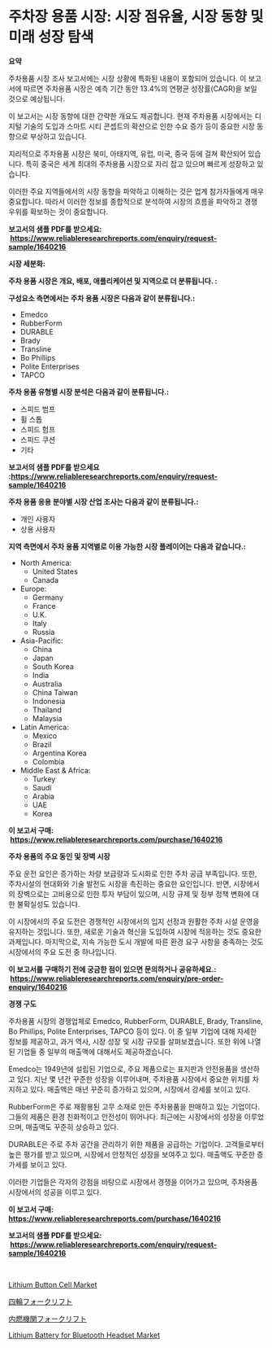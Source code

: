 <p><h1>주차장 용품 시장: 시장 점유율, 시장 동향 및 미래 성장 탐색</h1></p><p><strong>요약</strong></p>
<p><p>주차용품 시장 조사 보고서에는 시장 상황에 특화된 내용이 포함되어 있습니다. 이 보고서에 따르면 주차용품 시장은 예측 기간 동안 13.4%의 연평균 성장률(CAGR)을 보일 것으로 예상됩니다.</p><p>이 보고서는 시장 동향에 대한 간략한 개요도 제공합니다. 현재 주차용품 시장에서는 디지털 기술의 도입과 스마트 시티 콘셉트의 확산으로 인한 수요 증가 등이 중요한 시장 동향으로 부상하고 있습니다.</p><p>지리적으로 주차용품 시장은 북미, 아태지역, 유럽, 미국, 중국 등에 걸쳐 확산되어 있습니다. 특히 중국은 세계 최대의 주차용품 시장으로 자리 잡고 있으며 빠르게 성장하고 있습니다.</p><p>이러한 주요 지역들에서의 시장 동향을 파악하고 이해하는 것은 업계 참가자들에게 매우 중요합니다. 따라서 이러한 정보를 종합적으로 분석하여 시장의 흐름을 파악하고 경쟁 우위를 확보하는 것이 중요합니다.</p></p>
<p><strong>보고서의 샘플 PDF를 받으세요: &nbsp;<a href="https://www.reliableresearchreports.com/enquiry/request-sample/1640216">https://www.reliableresearchreports.com/enquiry/request-sample/1640216</a></strong></p>
<p><strong>시장 세분화:</strong></p>
<p><strong> 주차 용품 시장은 개요, 배포, 애플리케이션 및 지역으로 더 분류됩니다. :</strong></p>
<p><strong>구성요소 측면에서는 주차 용품 시장은 다음과 같이 분류됩니다.:</strong></p>
<p><ul><li>Emedco</li><li>RubberForm</li><li>DURABLE</li><li>Brady</li><li>Transline</li><li>Bo Phillips</li><li>Polite Enterprises</li><li>TAPCO</li></ul></p>
<p><strong> 주차 용품 유형별 시장 분석은 다음과 같이 분류됩니다.:</strong></p>
<p><ul><li>스피드 범프</li><li>휠 스톱</li><li>스피드 험프</li><li>스피드 쿠션</li><li>기타</li></ul></p>
<p><strong>보고서의 샘플 PDF를 받으세요 :<a href="https://www.reliableresearchreports.com/enquiry/request-sample/1640216">https://www.reliableresearchreports.com/enquiry/request-sample/1640216</a></strong></p>
<p><strong> 주차 용품 응용 분야별 시장 산업 조사는 다음과 같이 분류됩니다.:</strong></p>
<p><ul><li>개인 사용자</li><li>상용 사용자</li></ul></p>
<p><strong>지역 측면에서 주차 용품 지역별로 이용 가능한 시장 플레이어는 다음과 같습니다.:</strong></p>
<p><ul>
    <li>
        North America:
        <ul>
            <li>United States</li>
            <li>Canada</li>
        </ul>
    </li>
    <li>
        Europe:
        <ul>
            <li>Germany</li>
            <li>France</li>
            <li>U.K.</li>
            <li>Italy</li>
            <li>Russia</li>
        </ul>
    </li>
    <li>
        Asia-Pacific:
        <ul>
            <li>China</li>
            <li>Japan</li>
            <li>South Korea</li>
            <li>India</li>
            <li>Australia</li>
            <li>China Taiwan</li>
            <li>Indonesia</li>
            <li>Thailand</li>
            <li>Malaysia</li>
        </ul>
    </li>
    <li>
        Latin America:
        <ul>
            <li>Mexico</li>
            <li>Brazil</li>
            <li>Argentina Korea</li>
            <li>Colombia</li>
        </ul>
    </li>
    <li>
        Middle East & Africa:
        <ul>
            <li>Turkey</li>
            <li>Saudi</li>
            <li>Arabia</li>
            <li>UAE</li>
            <li>Korea</li>
        </ul>
    </li>
    </ul></p>
<p><strong>이 보고서 구매: &nbsp;<a href="https://www.reliableresearchreports.com/purchase/1640216">https://www.reliableresearchreports.com/purchase/1640216</a></strong></p>
<p><strong>주차 용품의 주요 동인 및 장벽 시장</strong></p>
<p><p>주요 운전 요인은 증가하는 차량 보급량과 도시화로 인한 주차 공급 부족입니다. 또한, 주차시설의 현대화와 기술 발전도 시장을 촉진하는 중요한 요인입니다. 반면, 시장에서의 장벽으로는 고비용으로 인한 투자 부담이 있으며, 시장 규제 및 정부 정책 변화에 대한 불확실성도 있습니다. </p><p>이 시장에서의 주요 도전은 경쟁적인 시장에서의 입지 선정과 원활한 주차 시설 운영을 유지하는 것입니다. 또한, 새로운 기술과 혁신을 도입하여 시장에 적응하는 것도 중요한 과제입니다. 마지막으로, 지속 가능한 도시 개발에 따른 환경 요구 사항을 충족하는 것도 시장에서의 주요 도전 중 하나입니다.</p></p>
<p><strong>이 보고서를 구매하기 전에 궁금한 점이 있으면 문의하거나 공유하세요.: &nbsp;<a href="https://www.reliableresearchreports.com/enquiry/pre-order-enquiry/1640216">https://www.reliableresearchreports.com/enquiry/pre-order-enquiry/1640216</a></strong></p>
<p><strong>경쟁 구도</strong></p>
<p><p>주차용품 시장의 경쟁업체로 Emedco, RubberForm, DURABLE, Brady, Transline, Bo Phillips, Polite Enterprises, TAPCO 등이 있다. 이 중 일부 기업에 대해 자세한 정보를 제공하고, 과거 역사, 시장 성장 및 시장 규모를 살펴보겠습니다. 또한 위에 나열된 기업들 중 일부의 매출액에 대해서도 제공하겠습니다.</p><p>Emedco는 1949년에 설립된 기업으로, 주요 제품으로는 표지판과 안전용품을 생산하고 있다. 지난 몇 년간 꾸준한 성장을 이루어내며, 주차용품 시장에서 중요한 위치를 차지하고 있다. 매출액은 매년 꾸준히 증가하고 있으며, 시장에서 강세를 보이고 있다.</p><p>RubberForm은 주로 재활용된 고무 소재로 만든 주차용품을 판매하고 있는 기업이다. 그들의 제품은 환경 친화적이고 안전성이 뛰어나다. 최근에는 시장에서의 성장을 이루었으며, 매출액도 꾸준히 상승하고 있다.</p><p>DURABLE은 주로 주차 공간을 관리하기 위한 제품을 공급하는 기업이다. 고객들로부터 높은 평가를 받고 있으며, 시장에서 안정적인 성장을 보여주고 있다. 매출액도 꾸준한 증가세를 보이고 있다.</p><p>이러한 기업들은 각자의 강점을 바탕으로 시장에서 경쟁을 이어가고 있으며, 주차용품 시장에서의 성공을 이루고 있다.</p></p>
<p><strong>이 보고서 구매: &nbsp; <a href="https://www.reliableresearchreports.com/purchase/1640216">https://www.reliableresearchreports.com/purchase/1640216</a></strong></p>
<p><strong>보고서의 샘플 PDF를 받으세요: &nbsp;<a href="https://www.reliableresearchreports.com/enquiry/request-sample/1640216">https://www.reliableresearchreports.com/enquiry/request-sample/1640216</a></strong><strong></strong></p>
<p>&nbsp;</p>
<p><p><a href="https://github.com/sonuprakash1/Market-Research-Report-List-2/blob/main/lithium-button-cell-market.md">Lithium Button Cell Market</a></p><p><a href="https://github.com/RodHoppe07/Market-Research-Report-List-1/blob/main/727595610337.md">四輪フォークリフト</a></p><p><a href="https://github.com/laurenreichert/Market-Research-Report-List-1/blob/main/250593010336.md">内燃機関フォークリフト</a></p><p><a href="https://github.com/jhcraigie/Market-Research-Report-List-2/blob/main/lithium-battery-for-bluetooth-headset-market.md">Lithium Battery for Bluetooth Headset Market</a></p></p>